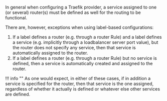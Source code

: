 In general when configuring a Traefik provider,
a service assigned to one (or several) router(s) must be defined as well for the routing to be functional.

There are, however, exceptions when using label-based configurations:

1. If a label defines a router (e.g. through a router Rule)
and a label defines a service (e.g. implicitly through a loadbalancer server port value),
but the router does not specify any service,
then that service is automatically assigned to the router.
1. If a label defines a router (e.g. through a router Rule) but no service is defined,
then a service is automatically created and assigned to the router.

!!! info ""
    As one would expect, in either of these cases, if in addition a service is specified for the router,
    then that service is the one assigned, regardless of whether it actually is defined or whatever else other services are defined.
